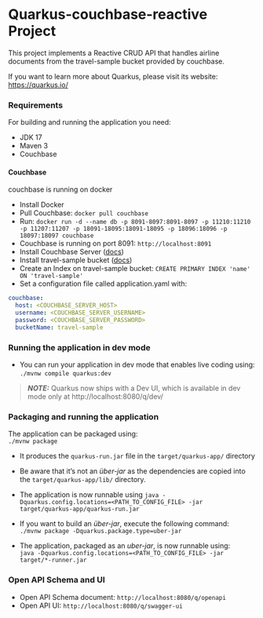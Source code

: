 # Quarkus-couchbase-reactive Project

This project implements a Reactive CRUD API that handles airline documents from the travel-sample bucket provided by couchbase.

If you want to learn more about Quarkus, please visit its website: https://quarkus.io/

### Requirements

For building and running the application you need:

* JDK 17
* Maven 3
* Couchbase

#### Couchbase
couchbase is running on docker

* Install Docker
* Pull Couchbase: `docker pull couchbase`
* Run: `docker run -d --name db -p 8091-8097:8091-8097 -p 11210:11210 -p 11207:11207 -p 18091-18095:18091-18095 -p 18096:18096 -p 18097:18097 couchbase`
* Couchbase is running on port 8091: `http://localhost:8091`
* Install Couchbase Server ([docs](https://docs.couchbase.com/server/current/getting-started/do-a-quick-install.html#initialize-cluster-web-console))
* Install travel-sample bucket ([docs](https://docs.couchbase.com/server/current/manage/manage-settings/install-sample-buckets.html#install-sample-buckets-with-the-ui))
* Create an Index on travel-sample bucket: `CREATE PRIMARY INDEX 'name' ON 'travel-sample'`
* Set a configuration file called application.yaml with:

```yaml
couchbase:
  host: <COUCHBASE_SERVER_HOST>
  username: <COUCHBASE_SERVER_USERNAME>
  password: <COUCHBASE_SERVER_PASSWORD>
  bucketName: travel-sample
```

### Running the application in dev mode

* You can run your application in dev mode that enables live coding using:\
`./mvnw compile quarkus:dev`

> **_NOTE:_**  Quarkus now ships with a Dev UI, which is available in dev mode only at http://localhost:8080/q/dev/

### Packaging and running the application

The application can be packaged using:\
`./mvnw package`

* It produces the `quarkus-run.jar` file in the `target/quarkus-app/` directory
* Be aware that it’s not an _über-jar_ as the dependencies are copied into the `target/quarkus-app/lib/` directory.

* The application is now runnable using `java -Dquarkus.config.locations=<PATH_TO_CONFIG_FILE> -jar target/quarkus-app/quarkus-run.jar`

* If you want to build an _über-jar_, execute the following command:\
`./mvnw package -Dquarkus.package.type=uber-jar`

* The application, packaged as an _uber-jar_, is now runnable using:\
`java -Dquarkus.config.locations=<PATH_TO_CONFIG_FILE> -jar target/*-runner.jar`

### Open API Schema and UI

* Open API Schema document: `http://localhost:8080/q/openapi`
* Open API UI: `http://localhost:8080/q/swagger-ui`

